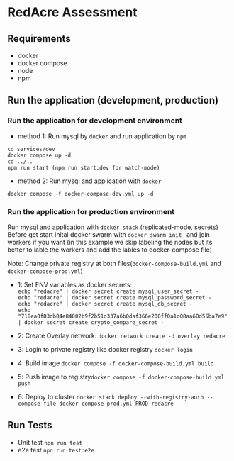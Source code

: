 # RedAcre Assessment

## Requirements

-   docker
-   docker compose
-   node
-   npm

## Run the application (development, production)

### Run the application for development environment

-   method 1:
    Run mysql by `docker` and run application by `npm`

```
cd services/dev
docker compose up -d
cd ../..
npm run start (npm run start:dev for watch-mode)
```

-   method 2:
    Run mysql and application with `docker`

```
docker compose -f docker-compose-dev.yml up -d
```

### Run the application for production environment

Run mysql and application with `docker stack` (replicated-mode, secrets)  
Before get start inital docker swarm with `docker swarm init ` and join workers if you want (in this example we skip labeling the nodes but its better to lable the workers and add the lables to docker-compose file)

Note: Change private registry at both files(`docker-compose-build.yml` and `docker-compose-prod.yml`)

-   1: Set ENV variables as docker secrets:  
    `echo "redacre" | docker secret create mysql_user_secret -`  
    `echo "redacre" | docker secret create mysql_password_secret -`  
    `echo "redacre" | docker secret create mysql_db_secret -`  
    `echo "718ea0f83db84e84002b9f2b51d337a6b0daf366e200ff0a1d08aa60d55ba7e9" | docker secret create crypto_compare_secret -`

-   2: Create Overlay network: `docker network create -d overlay redacre`
-   3: Login to private registry like docker registry `docker login`
-   4: Build image `docker compose -f docker-compose-build.yml build`
-   5: Push image to registry`docker compose -f docker-compose-build.yml push`
-   6: Deploy to cluster `docker stack deploy --with-registry-auth --compose-file docker-compose-prod.yml PROD-redacre`

## Run Tests

-   Unit test `npn run test`
-   e2e test `npn run test:e2e`
